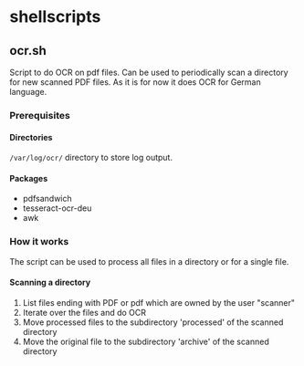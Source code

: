 # shellscripts
## ocr.sh
Script to do OCR on pdf files. Can be used to periodically scan a directory for new scanned PDF files.
As it is for now it does OCR for German language.
### Prerequisites
#### Directories
`
/var/log/ocr/
`
directory to store log output.
#### Packages
- pdfsandwich
- tesseract-ocr-deu
- awk
### How it works
The script can be used to process all files in a directory or for a single file.
#### Scanning a directory
1. List files ending with PDF or pdf which are owned by the user "scanner"
2. Iterate over the files and do OCR
3. Move processed files to the subdirectory 'processed' of the scanned directory
4. Move the original file to the subdirectory 'archive' of the scanned directory
